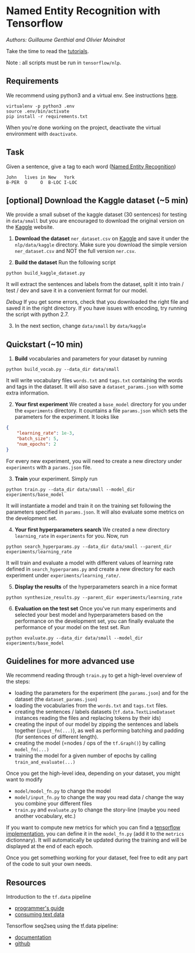 # Named Entity Recognition with Tensorflow

*Authors: Guillaume Genthial and Olivier Moindrot*

Take the time to read the [tutorials](https://cs230-stanford.github.io).

Note : all scripts must be run in `tensorflow/nlp`.

## Requirements

We recommend using python3 and a virtual env. See instructions [here](https://cs230-stanford.github.io/project-starter-code.html).

```
virtualenv -p python3 .env
source .env/bin/activate
pip install -r requirements.txt
```

When you're done working on the project, deactivate the virtual environment with `deactivate`.

## Task

Given a sentence, give a tag to each word ([Named Entity Recognition](https://en.wikipedia.org/wiki/Named-entity_recognition))

```
John   lives in New   York
B-PER  O     O  B-LOC I-LOC
```

## [optional] Download the Kaggle dataset (~5 min)

We provide a small subset of the kaggle dataset (30 sentences) for testing in `data/small` but you are encouraged to download the original version on the [Kaggle](https://www.kaggle.com/abhinavwalia95/entity-annotated-corpus/data) website.

1. __Download the dataset__ `ner_dataset.csv` on [Kaggle](https://www.kaggle.com/abhinavwalia95/entity-annotated-corpus/data) and save it under the `nlp/data/kaggle` directory. Make sure you download the simple version `ner_dataset.csv` and NOT the full version `ner.csv`.

2. __Build the dataset__ Run the following script
```
python build_kaggle_dataset.py
```
It will extract the sentences and labels from the dataset, split it into train / test / dev and save it in a convenient format for our model.

*Debug* If you get some errors, check that you downloaded the right file and saved it in the right directory. If you have issues with encoding, try running the script with python 2.7.

3. In the next section, change `data/small` by `data/kaggle`


## Quickstart (~10 min)

1. __Build__ vocabularies and parameters for your dataset by running
```
python build_vocab.py --data_dir data/small
```
It will write vocabulary files `words.txt` and `tags.txt` containing the words and tags in the dataset. It will also save a `dataset_params.json` with some extra information.

2. __Your first experiment__ We created a `base_model` directory for you under the `experiments` directory. It countains a file `params.json` which sets the parameters for the experiment. It looks like
```json
{
    "learning_rate": 1e-3,
    "batch_size": 5,
    "num_epochs": 2
}
```
For every new experiment, you will need to create a new directory under `experiments` with a `params.json` file.

3. __Train__ your experiment. Simply run
```
python train.py --data_dir data/small --model_dir experiments/base_model
```
It will instantiate a model and train it on the training set following the parameters specified in `params.json`. It will also evaluate some metrics on the development set.

4. __Your first hyperparameters search__ We created a new directory `learning_rate` in `experiments` for you. Now, run
```
python search_hyperparams.py --data_dir data/small --parent_dir experiments/learning_rate
```
It will train and evaluate a model with different values of learning rate defined in `search_hyperparams.py` and create a new directory for each experiment under `experiments/learning_rate/`.

5. __Display the results__ of the hyperparameters search in a nice format
```
python synthesize_results.py --parent_dir experiments/learning_rate
```

6. __Evaluation on the test set__ Once you've run many experiments and selected your best model and hyperparameters based on the performance on the development set, you can finally evaluate the performance of your model on the test set. Run
```
python evaluate.py --data_dir data/small --model_dir experiments/base_model
```


## Guidelines for more advanced use

We recommend reading through `train.py` to get a high-level overview of the steps:
- loading the parameters for the experiment (the `params.json`) and for the dataset (the `dataset_params.json`)
- loading the vocabularies from the `words.txt` and `tags.txt` files.
- creating the sentences / labels datasets (`tf.data.TextLineDataset` instances reading the files and replacing tokens by their ids)
- creating the input of our model by zipping the sentences and labels together (`input_fn(...)`), as well as performing batching and padding (for sentences of different length).
- creating the model (=nodes / ops of the `tf.Graph()`) by calling `model_fn(...)`
- training the model for a given number of epochs by calling `train_and_evaluate(...)`


Once you get the high-level idea, depending on your dataset, you might want to modify
- `model/model_fn.py` to change the model
- `model/input_fn.py` to change the way you read data / change the way you combine your different files
- `train.py` and `evaluate.py` to change the story-line (maybe you need another vocabulary, etc.)

If you want to compute new metrics for which you can find a [tensorflow implementation](https://www.tensorflow.org/api_docs/python/tf/metrics), you can define it in the `model_fn.py` (add it to the `metrics` dictionnary). It will automatically be updated during the training and will be displayed at the end of each epoch.

Once you get something working for your dataset, feel free to edit any part of the code to suit your own needs.

## Resources

Introduction to the `tf.data` pipeline
- [programmer's guide](https://www.tensorflow.org/programmers_guide/datasets)
- [consuming text data](https://www.tensorflow.org/programmers_guide/datasets#consuming_text_data)

Tensorflow seq2seq using the tf.data pipeline:
- [documentation](https://www.tensorflow.org/tutorials/seq2seq)
- [github](https://github.com/tensorflow/nmt/)


